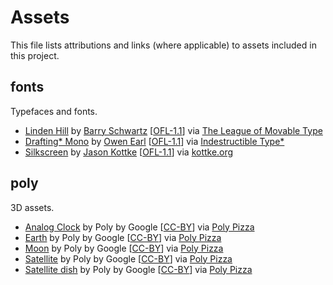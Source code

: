 # Assets
This file lists attributions and links (where applicable) to assets included in
this project.

## fonts
Typefaces and fonts.

- [Linden Hill](fonts/Linden_Hill.otf) by 
  [Barry Schwartz](http://www.crudfactory.com/)
  [[OFL-1.1](https://openfontlicense.org/)] via
  [The League of Movable Type](https://www.theleagueofmoveabletype.com/linden-hill)
- [Drafting* Mono](fonts/DraftingMono-Light.otf) by
  [Owen Earl](https://ewonrael.github.io/) 
  [[OFL-1.1](https://openfontlicense.org/)] via
  [Indestructible Type*](https://indestructibletype.com/Drafting/)
- [Silkscreen](fonts/slkscr.ttf) by
  [Jason Kottke](jason@kottke.org) 
  [[OFL-1.1](http://scripts.sil.org/OFL)] via
  [kottke.org](https://kottke.org/plus/type/silkscreen/)

## poly
3D assets.

- [Analog Clock](models/AnalogClock.glb) by Poly by Google 
  [[CC-BY](https://creativecommons.org/licenses/by/3.0/)] via
  [Poly Pizza](https://poly.pizza/m/75WO8AEQSpJ)
- [Earth](models/Earth.glb) by Poly by Google
  [[CC-BY](https://creativecommons.org/licenses/by/3.0/)] via
  [Poly Pizza](https://poly.pizza/m/58PjkXNdpPb)
- [Moon](models/Moon.glb) by Poly by Google
  [[CC-BY](https://creativecommons.org/licenses/by/3.0/)] via
  [Poly Pizza](https://poly.pizza/m/9OPocAqXM0u)
- [Satellite](models/Satellite.glb) by Poly by Google
  [[CC-BY](https://creativecommons.org/licenses/by/3.0/)] via
  [Poly Pizza](https://poly.pizza/m/fmYHY1leH_P)
- [Satellite dish](models/Satellite-dish.glb) by Poly by Google
  [[CC-BY](https://creativecommons.org/licenses/by/3.0/)] via
  [Poly Pizza](https://poly.pizza/m/5iVbfDhRnN7)
